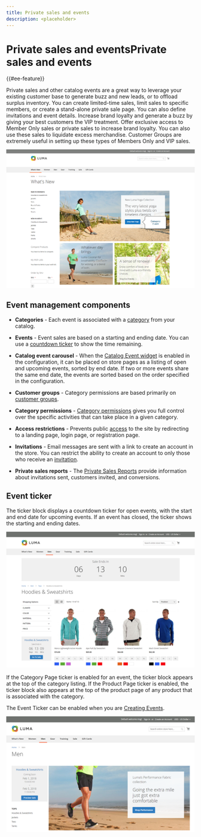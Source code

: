 ```yaml
---
title: Private sales and events
description: <placeholder>
---
```

# Private sales and eventsPrivate sales and events

{{#ee-feature}}

Private sales and other catalog events are a great way to leverage your existing customer base to generate buzz and new leads, or to offload surplus inventory. You can create limited-time sales, limit sales to specific members, or create a stand-alone private sale page. You can also define invitations and event details. Increase brand loyalty and generate a buzz by giving your best customers the VIP treatment. Offer exclusive access to Member Only sales or private sales to increase brand loyalty. You can also use these sales to liquidate excess merchandise. Customer Groups are extremely useful in setting up these types of Members Only and VIP sales.

![Example storefront - event on home page](./assets/storefront-event-home-page.png)<!-- zoom -->

## Event management components

- **Categories** - Each event is associated with a [category](../catalog/category-create.md) from your catalog.

- **Events** - Event sales are based on a starting and ending date. You can use a [countdown ticker](#event-ticker) to show the time remaining.

- **Catalog event carousel** - When the [Catalog Event widget](../content-design/widget-event-carousel.md) is enabled in the configuration, it can be placed on store pages as a listing of open and upcoming events, sorted by end date. If two or more events share the same end date, the events are sorted based on the order specified in the configuration.

- **Customer groups** - Category permissions are based primarily on [customer groups](https://docs.magento.com/user-guide/customers/customer-groups.html).

- **Category permissions** - [Category permissions](../catalog/category-permissions.md) gives you full control over the specific activities that can take place in a given category.

- **Access restrictions** - Prevents public [access](event-configure.md#restrict-access) to the site by redirecting to a landing page, login page, or registration page.

- **Invitations** - Email messages are sent with a link to create an account in the store. You can restrict the ability to create an account to only those who receive an [invitation](invitations.md).

- **Private sales reports** - The [Private Sales Reports](../getting-started/private-sales-reports.md) provide information about invitations sent, customers invited, and conversions.

## Event ticker

The ticker block displays a countdown ticker for open events, with the start and end date for upcoming events. If an event has closed, the ticker shows the starting and ending dates.

![Example storefront - event carousel](./assets/storefront-event-ticker-carousel.png)<!-- zoom -->

If the Category Page ticker is enabled for an event, the ticker block appears at the top of the category listing. If the Product Page ticker is enabled, the ticker block also appears at the top of the product page of any product that is associated with the category.

The Event Ticker can be enabled when you are [Creating Events](event-create.md).

![Example storefront - event sidebar](./assets/storefront-event-sidebar.png)<!-- zoom -->
